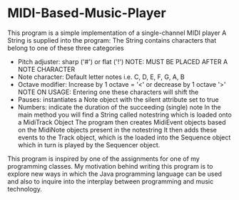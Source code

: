 # MIDI-Based-Music-Player
This program is a simple implementation of a single-channel MIDI player
A String is supplied into the program:
The String contains characters that belong to one of these three categories
- Pitch adjuster: sharp ('#') or flat ('!') NOTE: MUST BE PLACED AFTER A NOTE CHARACTER
- Note character: Default letter notes i.e. C, D, E, F, G, A, B
- Octave modifier: Increase by 1 octave = '<' or decrease by 1 octave '>'
 					NOTE ON USAGE: Entering one these characters will shift the
- Pauses: instantiates a Note object with the silent attribute set to true
- Numbers: indicate the duration of the succeeding (single) note
In the main method you will find a String called notestring which is loaded onto a MidiTrack Object
The program then creates MidiEvent objects based on the MidiNote objects present in the notestring
It then adds these events to the Track object, which is the loaded into the Sequence object
which in turn is played by the Sequencer object.
  
  
This program is inspired by one of the assignments for one of my programming classes. My motivation
behind writing this program is to explore new ways in which the Java programming language can be used
and also to inquire into the interplay between programming and music technology.
